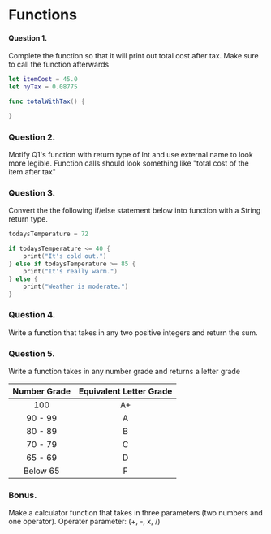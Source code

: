 # Functions

#### Question 1.
Complete the function so that it will print out total cost after tax.
Make sure to call the function afterwards
```swift
let itemCost = 45.0
let nyTax = 0.08775

func totalWithTax() {

}

```

### Question 2.
Motify Q1's function with return type of Int and use external name to look more legible.
Function calls should look something like "total cost of the item after tax"







### Question 3.
Convert the the following if/else statement below into function with a String return type.

```swift
todaysTemperature = 72

if todaysTemperature <= 40 {
    print("It's cold out.")
} else if todaysTemperature >= 85 {
    print("It's really warm.")
} else {
    print("Weather is moderate.")
}
```


### Question 4.
Write a function that takes in any two positive integers and return the sum.








### Question 5.
Write a function takes in any number grade and returns a letter grade

| Number Grade | Equivalent Letter Grade |
| :--------: | :---------: |
| 100 | A+ |
| 90 - 99 | A |
| 80 - 89 | B |
| 70 - 79 | C |
| 65 - 69 | D | 
| Below 65 | F |




### Bonus.
Make a calculator function that takes in three parameters (two numbers and one operator).
Operater parameter: (+, -, x, /)
